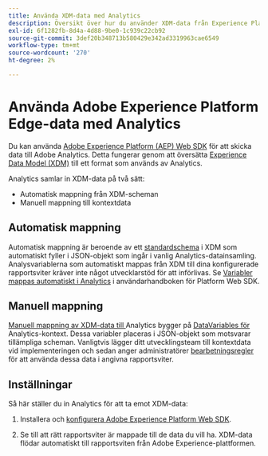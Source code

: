 ```yaml
---
title: Använda XDM-data med Analytics
description: Översikt över hur du använder XDM-data från Experience Platform i Adobe Analytics
exl-id: 6f1282fb-8d4a-4d88-9be0-1c939c22cb92
source-git-commit: 3def20b348713b580429e342ad3319963cae6549
workflow-type: tm+mt
source-wordcount: '270'
ht-degree: 2%

---
```


# Använda Adobe Experience Platform Edge-data med Analytics

Du kan använda [Adobe Experience Platform (AEP) Web SDK](https://experienceleague.adobe.com/docs/experience-platform/tags/extensions/adobe/sdk/overview.html) för att skicka data till Adobe Analytics. Detta fungerar genom att översätta [Experience Data Model (XDM)](https://experienceleague.adobe.com/docs/experience-platform/xdm/home.html?lang=sv) till ett format som används av Analytics.

Analytics samlar in XDM-data på två sätt:

* Automatisk mappning från XDM-scheman
* Manuell mappning till kontextdata

## Automatisk mappning

Automatisk mappning är beroende av ett [standardschema](https://experienceleague.adobe.com/docs/experience-platform/xdm/schema/composition.html) i XDM som automatiskt fyller i JSON-objekt som ingår i vanlig Analytics-datainsamling. Analysvariablerna som automatiskt mappas från XDM till dina konfigurerade rapportsviter kräver inte något utvecklarstöd för att införlivas. Se [Variabler mappas automatiskt i Analytics](https://experienceleague.adobe.com/docs/experience-platform/edge/data-collection/adobe-analytics/automatically-mapped-vars.html) i användarhandboken för Platform Web SDK.

## Manuell mappning

[Manuell mappning av XDM-data till ](xdm-manual.md) Analytics bygger på  [DataVariables för ](../vars/page-vars/contextdata.md) Analytics-kontext. Dessa variabler placeras i JSON-objekt som motsvarar tillämpliga scheman. Vanligtvis lägger ditt utvecklingsteam till kontextdata vid implementeringen och sedan anger administratörer [bearbetningsregler](/help/admin/admin/c-processing-rules/c-processing-rules-configuration/t-processing-rules.md) för att använda dessa data i angivna rapportsviter.

## Inställningar

Så här ställer du in Analytics för att ta emot XDM-data:

1. Installera och [konfigurera ](https://experienceleague.adobe.com/docs/experience-platform/edge/fundamentals/configuring-the-sdk.html) [Adobe Experience Platform Web SDK](https://experienceleague.adobe.com/docs/experience-platform/edge/fundamentals/installing-the-sdk.html).

2. Se till att rätt rapportsviter är mappade till de data du vill ha. XDM-data flödar automatiskt till rapportsviten från Adobe Experience-plattformen.
